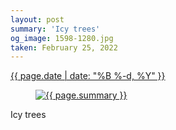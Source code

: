 ```yaml
---
layout: post
summary: 'Icy trees'
og_image: 1598-1280.jpg
taken: February 25, 2022
---
```


<div class="post">
 <time>
  <a href="/1598">
   {{ page.date | date: "%B %-d, %Y" }}
  </a>
 </time>
 <a href="/1598">
  <figure data-taken="2/25/2022">
   <img alt="{{ page.summary }}" sizes="(min-width: 700px) 50vw, calc(100vw - 2rem)" src="{{ site.assets_url }}/1598-640.jpg" srcset="{{ site.assets_url }}/1598-320.jpg 320w, {{ site.assets_url }}/1598-640.jpg 640w, {{ site.assets_url }}/1598-960.jpg 960w, {{ site.assets_url }}/1598-1280.jpg 1280w"/>
  </figure>
 </a>
 <span>
  Icy trees
 </span>
</div>
